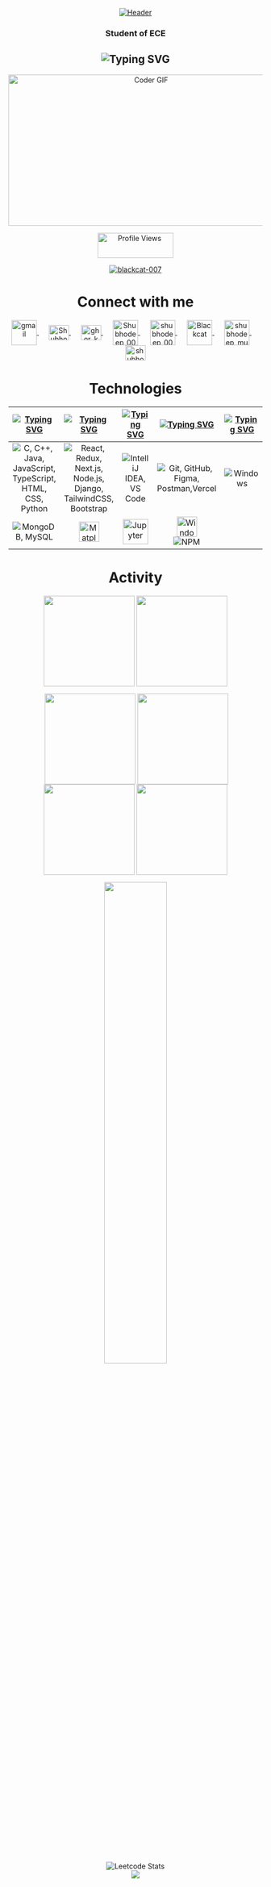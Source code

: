 <p align="center">
  <a href="https://git.io/typing-svg">
   
<img src="https://capsule-render.vercel.app/api?type=waving&color=1CA9C9&height=250&section=header&text=Shubhodeep%20Mukherjee&desc=Welcome%20To%20My%20GitHub%20Profile&fontColor=003140&descColor=003140&fontSize=72&fontAlignY=36&descAlignY=54&descAlign=70.5" alt="Header" />






  </a>
</p>

<h3 align="center">Student of ECE</h3>
<h2 align="center">
  <img src="https://readme-typing-svg.demolab.com?font=Fira+Code&weight=600&pause=1000&center=true&vCenter=true&lines=Passionate+Engineer;Software+Developer;Competitive+Programmer" alt="Typing SVG" />
</h2>
<p align="center">
<img alt="Coder GIF" height=300 width=550 src="https://cdn.dribbble.com/users/730703/screenshots/6581243/avento.gif" />
</p>

<p align="center">
  <img src="https://komarev.com/ghpvc/?username=blackcat-007&label=Profile%20views&color=0e75b6&style=plastic" alt="Profile Views" width="150" height="50" />
</p>


 

<p align="center"> 
  <a href="https://github.com/ryo-ma/github-profile-trophy">
    <img src="https://github-profile-trophy.vercel.app/?username=blackcat-007&theme=algolia&no-frame=true&no-bg=true&margin-w=4" alt="blackcat-007" />
  </a> 
</p>


<h1 align="center">Connect with me</h1>
<p align="center">
  <a href="shubhodeepmukherjee24@gmail.com" target="blank">
  <img align="center" src="https://upload.wikimedia.org/wikipedia/commons/thumb/7/7e/Gmail_icon_%282020%29.svg/1024px-Gmail_icon_%282020%29.svg.png" alt="gmail" height="50" width="50" />
</a>&nbsp;&nbsp;&nbsp;&nbsp;

  <a href="https://www.linkedin.com/in/shubhodeepmukherjeewebdev" target="blank">
    <img align="center" src="https://raw.githubusercontent.com/rahuldkjain/github-profile-readme-generator/master/src/images/icons/Social/linked-in-alt.svg" alt="Shubhodeep Mukherjee" height="30" width="40" />
  </a>&nbsp;&nbsp;&nbsp;&nbsp;
  <a href="https://www.instagram.com/ghor_kuno_1010?igsh=MWNvZGFtN3psb3hubw==" target="blank">
    <img align="center" src="https://raw.githubusercontent.com/rahuldkjain/github-profile-readme-generator/master/src/images/icons/Social/instagram.svg" alt="ghor_kuno_1010" height="30" width="40" />
  </a>&nbsp;&nbsp;&nbsp;&nbsp;
  
   <a href="https://codolio.com/profile/Shubhodeep_007" target="blank">
    <img align="center" src="https://media.licdn.com/dms/image/v2/D4D22AQGv29nE_F_HRg/feedshare-shrink_2048_1536/feedshare-shrink_2048_1536/0/1724164365236?e=2147483647&v=beta&t=-AwUx7FTMbXcypoZrZ0SmmEo6so1gb0R1UhiuZ224qI" alt="Shubhodeep_007" height="50" width="50" />
  </a>&nbsp;&nbsp;&nbsp;&nbsp;
  
   <a href="https://www.codechef.com/users/shubhodeep_007" target="blank">
    <img align="center" src="https://images.crunchbase.com/image/upload/c_pad,h_256,w_256,f_auto,q_auto:eco,dpr_1/zruiknbedz8yqafxbazb" alt="shubhodeep_007" height="50" width="50" />
  </a>&nbsp;&nbsp;&nbsp;&nbsp;
 
  <a href="https://www.naukri.com/code360/profile/Blackcat" target="blank">
    <img align="center" src="https://avatars.githubusercontent.com/u/88321750?v=4" alt="Blackcat" height="50" width="50" />
  </a>&nbsp;&nbsp;&nbsp;&nbsp;
  <a href="https://leetcode.com/shubhodeep_mukherjee" target="blank">
    <img align="center" src="https://raw.githubusercontent.com/rahuldkjain/github-profile-readme-generator/master/src/images/icons/Social/leet-code.svg" alt="shubhodeep_mukherjee" height="50" width="50" />
  </a>&nbsp;&nbsp;&nbsp;&nbsp;
  <a href="https://auth.geeksforgeeks.org/user/shubhodeepm9jut" target="blank">
    <img align="center" src="https://raw.githubusercontent.com/rahuldkjain/github-profile-readme-generator/master/src/images/icons/Social/geeks-for-geeks.svg" alt="shubhodeepm9jut" height="30" width="40" />
  </a>
</p>
<h1 align="center">Technologies</h1>

| [![Typing SVG](https://readme-typing-svg.herokuapp.com?font=Fira+Code&size=25&pause=1000&color=1CA9C9&center=true&vCenter=true&repeat=false&random=false&width=300&lines=Languages)](https://git.io/typing-svg) | [![Typing SVG](https://readme-typing-svg.herokuapp.com?font=Fira+Code&size=25&pause=1000&color=1CA9C9&center=true&vCenter=true&repeat=false&random=false&width=200&lines=Frameworks&&lib)](https://git.io/typing-svg) | [![Typing SVG](https://readme-typing-svg.herokuapp.com?font=Fira+Code&size=25&pause=1000&color=1CA9C9&center=true&vCenter=true&repeat=false&random=false&width=200&lines=IDEs)](https://git.io/typing-svg) | [![Typing SVG](https://readme-typing-svg.herokuapp.com?font=Fira+Code&size=25&pause=1000&color=1CA9C9&center=true&vCenter=true&repeat=false&random=false&width=200&lines=Tools)](https://git.io/typing-svg) | [![Typing SVG](https://readme-typing-svg.herokuapp.com?font=Fira+Code&size=25&pause=1000&color=1CA9C9&center=true&vCenter=true&repeat=false&random=false&width=300&lines=Operating+Systems)](https://git.io/typing-svg) |
| ----- | ---- | ---- | ---- | ---- |
| <div align="center"><img src="https://skillicons.dev/icons?i=c,cpp,java,js,ts,html,css,python" title="C, C++, Java, JavaScript, TypeScript, HTML, CSS, Python"/></div> | <div align="center"><img src="https://skillicons.dev/icons?i=react,redux,nextjs,nodejs,django,tailwind,bootstrap" title="React, Redux, Next.js, Node.js, Django, TailwindCSS, Bootstrap"/></div> | <div align="center"><img src="https://skillicons.dev/icons?i=idea,vscode" title="IntelliJ IDEA, VS Code"/></div> | <div align="center"><img src="https://skillicons.dev/icons?i=git,github,figma,postman,vercel" title="Git, GitHub, Figma, Postman,Vercel"/></div> | <div align="center"><img src="https://skillicons.dev/icons?i=windows" title="Windows"/></div> |
| <div align="center"><img src="https://skillicons.dev/icons?i=mongodb,mysql" title="MongoDB, MySQL"/></div> |<div align="center"><img src="https://img.shields.io/badge/Matplotlib-%23ffffff.svg?style=for-the-badge&logo=Matplotlib&logoColor=black" height="40" title="Matplotlib"/></div> |<div align="center"><img src="https://www.vectorlogo.zone/logos/jupyter/jupyter-icon.svg" title="Jupyter" height="50"/></div>| <div align="center"><div align="center"><img src="https://img.shields.io/badge/Windows%20Terminal-%234D4D4D.svg?style=for-the-badge&logo=windows-terminal&logoColor=white" height="40" title="Windows Terminal"/></div><div align="center"><img src="https://skillicons.dev/icons?i=npm" title="NPM"/></div></div> |

 <h1 align="center">Activity</h1>
<p align="center">
  <img align="center" src="http://github-profile-summary-cards.vercel.app/api/cards/most-commit-language?username=blackcat-007&theme=react" height="180em" />
  <img align="center" src="http://github-profile-summary-cards.vercel.app/api/cards/repos-per-language?username=blackcat-007&theme=react" height="180em" />
</p>

<p align="center">
  &nbsp;<img align="center" src="https://github-contributor-stats.vercel.app/api?username=blackcat-007&limit=5&theme=react&combine_all_yearly_contributions=true" height="180em" />
  <img align="center" src="http://github-profile-summary-cards.vercel.app/api/cards/stats?username=blackcat-007&theme=react" height="180em" />
  <img align="center" src="http://github-profile-summary-cards.vercel.app/api/cards/productive-time?username=blackcat-007&theme=react" height="180em" />
  <img align="center" src="http://github-profile-summary-cards.vercel.app/api/cards/profile-details?username=blackcat-007&theme=react" height="180em" />
</p>

<p align="center">
  <img width="49.5%" src="https://nirzak-streak-stats.vercel.app?user=blackcat-007&theme=react&hide_border=true" />
</p>

<div align="center">
  <img src="https://leetcard.jacoblin.cool/shubhodeep_mukherjee?ext=contest&theme=transparent&bg=0d1117&font=1CA9C9&border=0d1117" alt="Leetcode Stats" />
</div>

<div align="center">
  <img src="https://capsule-render.vercel.app/api?type=waving&color=1CA9C9&height=150&section=footer&text=Let's%20Collaborate&fontSize=40&fontColor=ffffff"/>
</div>

